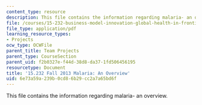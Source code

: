 ```yaml
---
content_type: resource
description: This file contains the information regarding malaria- an overview.
file: /courses/15-232-business-model-innovation-global-health-in-frontier-markets-fall-2013/6e73a59a239b0cd86b29cc2a7a65bd6f_MIT15_232F13_a1_malaria_1.pdf
file_type: application/pdf
learning_resource_types:
- Projects
ocw_type: OCWFile
parent_title: Team Projects
parent_type: CourseSection
parent_uid: f2b0327e-f44d-38d8-da37-1fd506456195
resourcetype: Document
title: '15.232 Fall 2013 Malaria: An Overview'
uid: 6e73a59a-239b-0cd8-6b29-cc2a7a65bd6f
---
```

This file contains the information regarding malaria- an overview.

